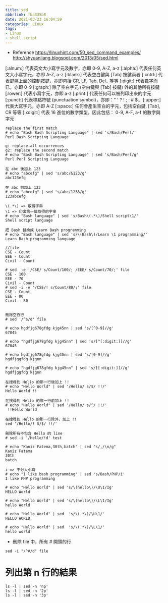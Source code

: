 ```yaml
---
title: sed
abbrlink: fba335b8
date: 2021-03-23 16:04:59
categories: Linux
tags:
- Linux
- shell script
---
```

* Reference
https://linuxhint.com/50_sed_command_examples/
http://shyuanliang.blogspot.com/2013/05/sed.html

[:alnum:]   代表英文大小寫字元及數字，亦即 0-9, A-Z, a-z
[:alpha:]   代表任何英文大小寫字元，亦即 A-Z, a-z
[:blank:]   代表空白鍵與 [Tab] 按鍵兩者
[:cntrl:]   代表鍵盤上面的控制按鍵，亦即包括 CR, LF, Tab, Del.. 等等
[:digit:]   代表數字而已，亦即 0-9
[:graph:]   除了空白字元 (空白鍵與 [Tab] 按鍵) 外的其他所有按鍵
[:lower:]   代表小寫字元，亦即 a-z
[:print:]   代表任何可以被列印出來的字元
[:punct:]   代表標點符號 (punctuation symbol)，亦即：" ' ? ! ; : # $...
[:upper:]   代表大寫字元，亦即 A-Z
[:space:]   任何會產生空白的字元，包括空白鍵, [Tab], CR 等等
[:xdigit:]  代表 16 進位的數字類型，因此包括： 0-9, A-F, a-f 的數字與字元

```
replace the first match
# echo "Bash Bash Scripting Language" | sed 's/Bash/Perl/'
Perl Bash Scripting Language

g: replace all occurrences
g2: replace the second match    
# echo "Bash Bash Scripting Language" | sed 's/Bash/Perl/g'
Perl Perl Scripting Language

在 abc 後加上 123
# echo "abcefg" | sed 's/abc/&123/g'
abc123efg

在 abc 前加上 123
# echo "abcefg" | sed 's/abc/123&/g'
123abcefg

\(.*\) => 取得字串
\1 => 印出第一個取得的字串
# echo "Bash language" | sed 's/Bash\(.*\)/Shell script\1/'
Shell script language

把 Bash 替換成 Learn Bash programming
# echo "Bash language" | sed 's/\(Bash\)/Learn \1 programming/'
Learn Bash programming language
```
```
//file
CSE - Count
EEE - Count
Civil - Count

# sed  -e '/CSE/ s/Count/100/; /EEE/ s/Count/70/;' file
CSE - 100
EEE - 70
Civil - Count
# sed -i -e '/CSE/! s/Count/80/;' file
CSE - Count
EEE - 80
Civil - 80


刪除空白行
# sed '/^$/d' file

# echo hgdfjg678gfdg kjg45nn | sed 's/[^0-9]//g'
67845

# echo "hgdfjg678gfdg kjg45nn" | sed 's/[^[:digit:]]//g'
67845

# echo hgdfjg678gfdg kjg45nn | sed 's/[0-9]//g'
hgdfjggfdg kjgnn

# echo "hgdfjg678gfdg kjg45nn" | sed 's/[[:digit:]]//g'
hgdfjggfdg kjgnn

在搜尋到 Hello 的那一行後加上 !!
# echo "Hello World" | sed '/Hello/ s/$/ !!/'
Hello World !!

在搜尋到 Hello 的那一行前加上 !!
# echo "Hello World" | sed '/Hello/ s/^/ !!/'
 !!Hello World

在搜尋到 Hello 的那一行除外，加上 !!
sed '/Hello/! S/$/ !!/'

刪除所有不包含 Hello 的 line
# sed -i '/Hello/!d' test

# echo "Kaniz Fatema,30th,batch" | sed "s/,/\n/g"
Kaniz Fatema
30th
batch

i => 不分大小寫
# echo "I like bash programming" | sed 's/Bash/PHP/i'
I like PHP programming

# echo "Hello World" | sed 's/\(hello\)/\U\1/Ig'
HELLO World

# echo "Hello World" | sed 's/\(hello\)/\L\1/Ig'
hello World

# echo "Hello World" | sed  's/\(.*\)/\U\1/'
HELLO WORLD

# echo "Hello World" | sed  's/\(.*\)/\L\1/'
hello world
```

* 刪除 file 中，所有 # 開頭的行
```
sed -i "/^#/d" file
```

# 列出第 n 行的結果
```
ls -l | sed -n 'np'
ls -l | sed -n '2p'
ls -l | sed -n '3p'
```

